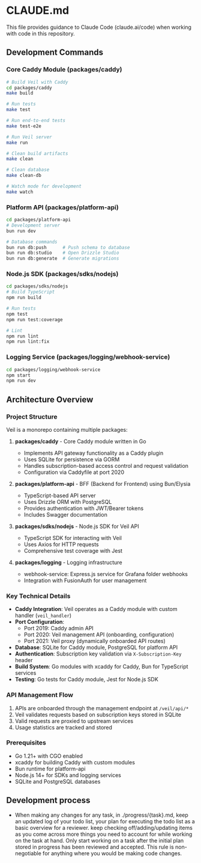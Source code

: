 # CLAUDE.md

This file provides guidance to Claude Code (claude.ai/code) when working with code in this repository.

## Development Commands

### Core Caddy Module (packages/caddy)

```bash
# Build Veil with Caddy
cd packages/caddy
make build

# Run tests
make test

# Run end-to-end tests
make test-e2e

# Run Veil server
make run

# Clean build artifacts
make clean

# Clean database
make clean-db

# Watch mode for development
make watch
```

### Platform API (packages/platform-api)

```bash
cd packages/platform-api
# Development server
bun run dev

# Database commands
bun run db:push      # Push schema to database
bun run db:studio    # Open Drizzle Studio
bun run db:generate  # Generate migrations
```

### Node.js SDK (packages/sdks/nodejs)

```bash
cd packages/sdks/nodejs
# Build TypeScript
npm run build

# Run tests
npm test
npm run test:coverage

# Lint
npm run lint
npm run lint:fix
```

### Logging Service (packages/logging/webhook-service)

```bash
cd packages/logging/webhook-service
npm start
npm run dev
```

## Architecture Overview

### Project Structure

Veil is a monorepo containing multiple packages:

1. **packages/caddy** - Core Caddy module written in Go
   - Implements API gateway functionality as a Caddy plugin
   - Uses SQLite for persistence via GORM
   - Handles subscription-based access control and request validation
   - Configuration via Caddyfile at port 2020

2. **packages/platform-api** - BFF (Backend for Frontend) using Bun/Elysia
   - TypeScript-based API server
   - Uses Drizzle ORM with PostgreSQL
   - Provides authentication with JWT/Bearer tokens
   - Includes Swagger documentation

3. **packages/sdks/nodejs** - Node.js SDK for Veil API
   - TypeScript SDK for interacting with Veil
   - Uses Axios for HTTP requests
   - Comprehensive test coverage with Jest

4. **packages/logging** - Logging infrastructure
   - webhook-service: Express.js service for Grafana folder webhooks
   - Integration with FusionAuth for user management

### Key Technical Details

- **Caddy Integration**: Veil operates as a Caddy module with custom handler (`veil_handler`)
- **Port Configuration**:
  - Port 2019: Caddy admin API
  - Port 2020: Veil management API (onboarding, configuration)
  - Port 2021: Veil proxy (dynamically onboarded API routes)
- **Database**: SQLite for Caddy module, PostgreSQL for platform API
- **Authentication**: Subscription key validation via `X-Subscription-Key` header
- **Build System**: Go modules with xcaddy for Caddy, Bun for TypeScript services
- **Testing**: Go tests for Caddy module, Jest for Node.js SDK

### API Management Flow

1. APIs are onboarded through the management endpoint at `/veil/api/*`
2. Veil validates requests based on subscription keys stored in SQLite
3. Valid requests are proxied to upstream services
4. Usage statistics are tracked and stored

### Prerequisites

- Go 1.21+ with CGO enabled
- xcaddy for building Caddy with custom modules
- Bun runtime for platform-api
- Node.js 14+ for SDKs and logging services
- SQLite and PostgreSQL databases



## Development process

- When making any changes for any task, in ./progress/{task}.md, keep an updated log of your todo list, your plan for executing the todo list as a basic overview for a reviewer. keep checking off/adding/updating items as you come across more things you need to account for while working on the task at hand. Only start working on a task after the initial plan stored in progress has been reviewed and accepted. This rule is non-negotiable for anything where you would be making code changes.
